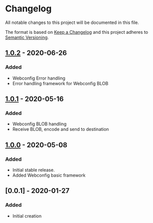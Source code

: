 # Changelog
All notable changes to this project will be documented in this file.

The format is based on [Keep a Changelog](http://keepachangelog.com/en/1.0.0/)
and this project adheres to [Semantic Versioning](http://semver.org/spec/v2.0.0.html).

## [1.0.2] - 2020-06-26
### Added
- Webconfig Error handling
- Error handling framework for Webconfig BLOB

## [1.0.1] - 2020-05-16
### Added
- Webconfig BLOB handling
- Receive BLOB, encode and send to destination

## [1.0.0] - 2020-05-08
### Added
- Initial stable release.
- Added Webconfig basic framework

## [0.0.1] - 2020-01-27
### Added
- Initial creation

[Unreleased]: https://github.com/xmidt-org/webcfg/compare/1.0.2...HEAD
[1.0.2]: https://github.com/xmidt-org/webcfg/compare/1.0.1...1.0.2
[1.0.1]: https://github.com/xmidt-org/webcfg/compare/1.0.0...1.0.1
[1.0.0]: https://github.com/xmidt-org/webcfg/compare/f5a98ea08f277849f4e193fcad5a138fc1c143e9...1.0.0
